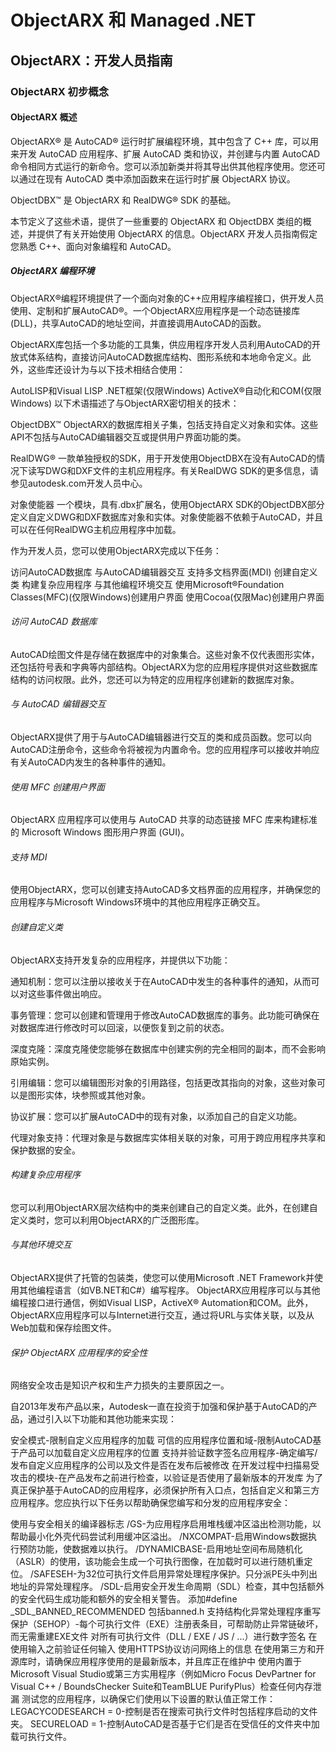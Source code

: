 # ObjectARX 和 Managed .NET
## ObjectARX：开发人员指南
### ObjectARX 初步概念
#### ObjectARX 概述
ObjectARX® 是 AutoCAD® 运行时扩展编程环境，其中包含了 C++ 库，可以用来开发 AutoCAD 应用程序、扩展 AutoCAD 类和协议，并创建与内置 AutoCAD 命令相同方式运行的新命令。您可以添加新类并将其导出供其他程序使用。您还可以通过在现有 AutoCAD 类中添加函数来在运行时扩展 ObjectARX 协议。

ObjectDBX™ 是 ObjectARX 和 RealDWG® SDK 的基础。

本节定义了这些术语，提供了一些重要的 ObjectARX 和 ObjectDBX 类组的概述，并提供了有关开始使用 ObjectARX 的信息。ObjectARX 开发人员指南假定您熟悉 C++、面向对象编程和 AutoCAD。
##### ObjectARX 编程环境
ObjectARX®编程环境提供了一个面向对象的C++应用程序编程接口，供开发人员使用、定制和扩展AutoCAD®。一个ObjectARX应用程序是一个动态链接库(DLL)，共享AutoCAD的地址空间，并直接调用AutoCAD的函数。

ObjectARX库包括一个多功能的工具集，供应用程序开发人员利用AutoCAD的开放式体系结构，直接访问AutoCAD数据库结构、图形系统和本地命令定义。此外，这些库还设计为与以下技术相结合使用：

AutoLISP和Visual LISP
.NET框架(仅限Windows)
ActiveX®自动化和COM(仅限Windows)
以下术语描述了与ObjectARX密切相关的技术：

ObjectDBX™
ObjectARX的数据库相关子集，包括支持自定义对象和实体。这些API不包括与AutoCAD编辑器交互或提供用户界面功能的类。

RealDWG®
一款单独授权的SDK，用于开发使用ObjectDBX在没有AutoCAD的情况下读写DWG和DXF文件的主机应用程序。有关RealDWG SDK的更多信息，请参见autodesk.com开发人员中心。

对象使能器
一个模块，具有.dbx扩展名，使用ObjectARX SDK的ObjectDBX部分定义自定义DWG和DXF数据库对象和实体。对象使能器不依赖于AutoCAD，并且可以在任何RealDWG主机应用程序中加载。

作为开发人员，您可以使用ObjectARX完成以下任务：

访问AutoCAD数据库
与AutoCAD编辑器交互
支持多文档界面(MDI)
创建自定义类
构建复杂应用程序
与其他编程环境交互
使用Microsoft®Foundation Classes(MFC)(仅限Windows)创建用户界面
使用Cocoa(仅限Mac)创建用户界面
###### 访问 AutoCAD 数据库
AutoCAD绘图文件是存储在数据库中的对象集合。这些对象不仅代表图形实体，还包括符号表和字典等内部结构。ObjectARX为您的应用程序提供对这些数据库结构的访问权限。此外，您还可以为特定的应用程序创建新的数据库对象。
###### 与 AutoCAD 编辑器交互
ObjectARX提供了用于与AutoCAD编辑器进行交互的类和成员函数。您可以向AutoCAD注册命令，这些命令将被视为内置命令。您的应用程序可以接收并响应有关AutoCAD内发生的各种事件的通知。
###### 使用 MFC 创建用户界面
ObjectARX 应用程序可以使用与 AutoCAD 共享的动态链接 MFC 库来构建标准的 Microsoft Windows 图形用户界面 (GUI)。
###### 支持 MDI
使用ObjectARX，您可以创建支持AutoCAD多文档界面的应用程序，并确保您的应用程序与Microsoft Windows环境中的其他应用程序正确交互。
###### 创建自定义类
ObjectARX支持开发复杂的应用程序，并提供以下功能：

通知机制：您可以注册以接收关于在AutoCAD中发生的各种事件的通知，从而可以对这些事件做出响应。

事务管理：您可以创建和管理用于修改AutoCAD数据库的事务。此功能可确保在对数据库进行修改时可以回滚，以便恢复到之前的状态。

深度克隆：深度克隆使您能够在数据库中创建实例的完全相同的副本，而不会影响原始实例。

引用编辑：您可以编辑图形对象的引用路径，包括更改其指向的对象，这些对象可以是图形实体，块参照或其他对象。

协议扩展：您可以扩展AutoCAD中的现有对象，以添加自己的自定义功能。

代理对象支持：代理对象是与数据库实体相关联的对象，可用于跨应用程序共享和保护数据的安全。
###### 构建复杂应用程序
您可以利用ObjectARX层次结构中的类来创建自己的自定义类。此外，在创建自定义类时，您可以利用ObjectARX的广泛图形库。
###### 与其他环境交互
ObjectARX提供了托管的包装类，使您可以使用Microsoft .NET Framework并使用其他编程语言（如VB.NET和C#）编写程序。 ObjectARX应用程序可以与其他编程接口进行通信，例如Visual LISP，ActiveX® Automation和COM。此外，ObjectARX应用程序可以与Internet进行交互，通过将URL与实体关联，以及从Web加载和保存绘图文件。
###### 保护 ObjectARX 应用程序的安全性
网络安全攻击是知识产权和生产力损失的主要原因之一。

自2013年发布产品以来，Autodesk一直在投资于加强和保护基于AutoCAD的产品，通过引入以下功能和其他功能来实现：

安全模式-限制自定义应用程序的加载
可信的应用程序位置和域-限制AutoCAD基于产品可以加载自定义应用程序的位置
支持并验证数字签名应用程序-确定编写/发布自定义应用程序的公司以及文件是否在发布后被修改
在开发过程中扫描易受攻击的模块-在产品发布之前进行检查，以验证是否使用了最新版本的开发库
为了真正保护基于AutoCAD的应用程序，必须保护所有入口点，包括自定义和第三方应用程序。您应执行以下任务以帮助确保您编写和分发的应用程序安全：

使用与安全相关的编译器标志
/GS-为应用程序启用堆栈缓冲区溢出检测功能，以帮助最小化外壳代码尝试利用缓冲区溢出。
/NXCOMPAT-启用Windows数据执行预防功能，使数据难以执行。
/DYNAMICBASE-启用地址空间布局随机化（ASLR）的使用，该功能会生成一个可执行图像，在加载时可以进行随机重定位。
/SAFESEH-为32位可执行文件启用异常处理程序保护。只分派PE头中列出地址的异常处理程序。
/SDL-启用安全开发生命周期（SDL）检查，其中包括额外的安全代码生成功能和额外的安全相关警告。
添加#define _SDL_BANNED_RECOMMENDED
包括banned.h
支持结构化异常处理程序重写保护（SEHOP）-每个可执行文件（EXE）注册表条目，可帮助防止异常链破坏，而无需重建EXE文件
对所有可执行文件（DLL / EXE / JS / ...）进行数字签名
在使用输入之前验证任何输入
使用HTTPS协议访问网络上的信息
在使用第三方和开源库时，请确保应用程序使用的是最新版本，并且库正在维护中
使用内置于Microsoft Visual Studio或第三方实用程序（例如Micro Focus DevPartner for Visual C++ / BoundsChecker Suite和TeamBLUE PurifyPlus）检查任何内存泄漏
测试您的应用程序，以确保它们使用以下设置的默认值正常工作：
LEGACYCODESEARCH = 0-控制是否在搜索可执行文件时包括程序启动的文件夹。
SECURELOAD = 1-控制AutoCAD是否基于它们是否在受信任的文件夹中加载可执行文件。
